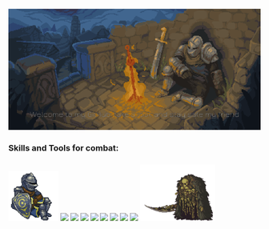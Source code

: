 

</p alaing="center">
<img src="https://github.com/Higlik/Higlik/blob/main/BG.gif" width= "1000" />
<p aling="center">

 <h3 aling="left">Skills and Tools for combat: <h3>
    <img src="https://github.com/Higlik/Higlik/blob/main/CD1.gif" width="100" />
    <img src="https://cdn.jsdelivr.net/gh/devicons/devicon/icons/java/java-original-wordmark.svg" width="60" />
    <img src="https://cdn.jsdelivr.net/gh/devicons/devicon/icons/spring/spring-original-wordmark.svg" width="60"  />
    <img src="https://cdn.jsdelivr.net/gh/devicons/devicon/icons/python/python-original-wordmark.svg" width= "60"/>
    <img src="https://cdn.jsdelivr.net/gh/devicons/devicon/icons/mysql/mysql-original-wordmark.svg" width="60"/>
    <img src="https://cdn.jsdelivr.net/gh/devicons/devicon/icons/react/react-original-wordmark.svg" width="60"/>
    <img src="https://cdn.jsdelivr.net/gh/devicons/devicon/icons/csharp/csharp-original.svg" width="60" />
    <img src="https://cdn.jsdelivr.net/gh/devicons/devicon/icons/html5/html5-original.svg" width="60" />






   
   <img src="https://cdn.jsdelivr.net/gh/devicons/devicon/icons/javascript/javascript-original.svg" width="70" />

   
   
   
   <img aling = "right" src="https://github.com/Higlik/Higlik/blob/main/CD.gif" width = "150" />
   
   
   
   


 
